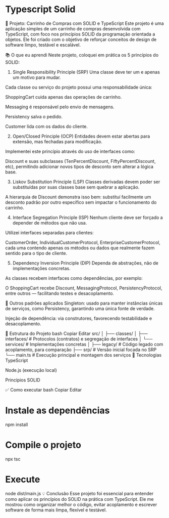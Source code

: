 ﻿# Typescript Solid
🛒 Projeto: Carrinho de Compras com SOLID e TypeScript
Este projeto é uma aplicação simples de um carrinho de compras desenvolvida com TypeScript, com foco nos princípios SOLID da programação orientada a objetos. Ele foi criado com o objetivo de reforçar conceitos de design de software limpo, testável e escalável.

📚 O que eu aprendi
Neste projeto, coloquei em prática os 5 princípios do SOLID:

1. Single Responsibility Principle (SRP)
Uma classe deve ter um e apenas um motivo para mudar.

Cada classe ou serviço do projeto possui uma responsabilidade única:

ShoppingCart cuida apenas das operações de carrinho.

Messaging é responsável pelo envio de mensagens.

Persistency salva o pedido.

Customer lida com os dados do cliente.

2. Open/Closed Principle (OCP)
Entidades devem estar abertas para extensão, mas fechadas para modificação.

Implementei este princípio através do uso de interfaces como:

Discount e suas subclasses (TenPercentDiscount, FiftyPercentDiscount, etc), permitindo adicionar novos tipos de desconto sem alterar a lógica base.

3. Liskov Substitution Principle (LSP)
Classes derivadas devem poder ser substituídas por suas classes base sem quebrar a aplicação.

A hierarquia de Discount demonstra isso bem: substituí facilmente um desconto padrão por outro específico sem impactar o funcionamento do carrinho.

4. Interface Segregation Principle (ISP)
Nenhum cliente deve ser forçado a depender de métodos que não usa.

Utilizei interfaces separadas para clientes:

CustomerOrder, IndividualCustomerProtocol, EnterpriseCustomerProtocol, cada uma contendo apenas os métodos ou dados que realmente fazem sentido para o tipo de cliente.

5. Dependency Inversion Principle (DIP)
Dependa de abstrações, não de implementações concretas.

As classes recebem interfaces como dependências, por exemplo:

O ShoppingCart recebe Discount, MessagingProtocol, PersistencyProtocol, entre outros — facilitando testes e desacoplamento.

🧩 Outros padrões aplicados
Singleton: usado para manter instâncias únicas de serviços, como Persistency, garantindo uma única fonte de verdade.

Injeção de dependência: via construtores, favorecendo testabilidade e desacoplamento.

📁 Estrutura do Projeto
bash
Copiar
Editar
src/
│
├── classes/
│   ├── interfaces/          # Protocolos (contratos) e segregação de interfaces
│   └── services/            # Implementações concretas
│
├── legacy/                 # Código legado com acoplamento, para comparação
├── srp/                    # Versão inicial focada no SRP
└── main.ts                 # Execução principal e montagem dos serviços
🚀 Tecnologias
TypeScript

Node.js (execução local)

Princípios SOLID

✅ Como executar
bash
Copiar
Editar
# Instale as dependências
npm install

# Compile o projeto
npx tsc

# Execute
node dist/main.js
💡 Conclusão
Esse projeto foi essencial para entender como aplicar os princípios do SOLID na prática com TypeScript. Ele me mostrou como organizar melhor o código, evitar acoplamento e escrever software de forma mais limpa, flexível e testável.
